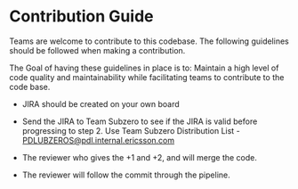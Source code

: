 # Contribution Guide

Teams are welcome to contribute to this codebase.
The following guidelines should be followed when making a contribution.

The Goal of having these guidelines in place is to: Maintain a high
level of code quality and maintainability while facilitating teams to
contribute to the code base.


- JIRA should be created on your own board
- Send the JIRA to Team Subzero to see if the JIRA is valid before
    progressing to step 2.
    Use Team Subzero Distribution List - PDLUBZEROS@pdl.internal.ericsson.com


-   The reviewer who gives the +1 and +2, and will merge the code.
-   The reviewer will follow the commit through the pipeline.
